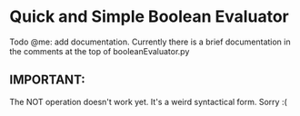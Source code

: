 # Quick and Simple Boolean Evaluator

Todo @me: add documentation. Currently there is a brief documentation in the comments at the top of booleanEvaluator.py

## IMPORTANT:
The NOT operation doesn't work yet. It's a weird syntactical form. Sorry :(
